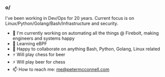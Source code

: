 ### o/

I've been working in Dev/Ops for 20 years. Current focus is on
Linux/Python/Golang/Bash/Infrastructure and security.

- 🔭 I'm currently working on automating all the things @ Firebolt, making engineers and systems happy
- 🌱 Learning eBPF
- 👯 Happy to collaborate on anything Bash, Python, Golang, Linux related
- ⚡ Will play chess for beer
- ⚡ Will play beer for chess
- 📫 How to reach me: me@petermcconnell.com
